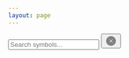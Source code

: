 ```yaml
---
layout: page
---
```


<div class="search-container">
    <input class="search" placeholder="Search symbols...">
    <button class="clear-btn" type="button">
        <svg xmlns="http://www.w3.org/2000/svg" width="24" height="24" viewBox="0 0 24 24">
            <circle cx="12" cy="12" r="10" fill="#808080"/>
            <g transform="translate(12, 12)">
                <path fill="#ffffff" stroke="#ffffff" d="M-3.3-3.3L3.3 3.3M3.3-3.3L-3.3 3.3"/>
            </g>
        </svg>
    </button>
</div>

<div class="symbols">
</div>

<script>
    const symbols = {
        "⌃": "Up Arrowhead (Control Key)",
        "⌥": "Option Key",
        "⇧": "Upwards White Arrow (Shift Key)",
        "⌘": "Place of Interest Sign (Command Key)",
        "←": "Leftwards Arrow",
        "→": "Rightwards Arrow",
        "↑": "Upwards Arrow",
        "↓": "Downwards Arrow",
        "⎋": "Broken Circle with Northwest Arrow (Escape Key)",
        "⇪": "Upwards White Arrow From Bar (Caps Lock)",
        "⏎": "Return Symbol",
        "⏏︎": "Eject Symbol",
        "⇥": "Righwards Arrow to Bar (Tab Right)",
        "⇤": "Leftwards Arrow to Bar (Tab Left)",
        "␣": "Open Box (Space Key)",
        "⌤": "Up Arrowhead Between Two Horizontal Bars (Enter Key)",
        "⌦": "Erase to the Right (Forward Delete)",
        "⌫": "Erase to the Left (Delete)",
        "↖︎": "North West Arrow (Home)",
        "↘︎": "South East Arrow (End)",
        "⇞": "Upwards Arrow with Double Stroke (Page Up)",
        "⇟": "Downwards Arrow with Double Stroke (Page Down)",
        "§": "Section Sign",
        "¶": "Pilcrow Sign (Paragraph)",
        "•": "Bullet",
        "ª": "Feminine Ordinal Indicator",
        "º": "Masculine Ordinal Indicator",
        "≥": "Greater-Than or Equal To",
        "≤": "Less-Than or Equal To",
        "≠": "Not Equal To",
        "≈": "Almost Equal To",
        "⨉": "N-ary Times Operator",
        "×": "Multiplication Sign",
        "÷": "Division Sign",
        "√": "Square Root",
        "−": "Minus Sign",
        "±": "Plus-Minus Sign",
        "∑": "N-ary Summation",
        "Δ": "Greek Capital Letter Delta",
        "π": "Greek Small Letter Pi",
        "ε": "Greek Small Letter Epsilon",
        "α": "Greek Small Letter Alpha",
        "β": "Greek Small Letter Beta",
        "θ": "Greek Small Letter Theta",
        "ɸ": "Greek Small Letter Phi",
        "σ": "Greek Small Letter Sigma",
        "∈": "Element Of",
        "∉": "Not Element Of",
        "∩": "Intersection",
        "∪": "Union",
        "∀": "For All",
        "∁": "Complement",
        "∂": "Partial Differential",
        "℮": "Estimated Symbol",
        "∃": "There Exists",
        "∄": "There Does Not Exist",
        "∅": "Empty Set",
        "⊂": "Subset Of",
        "⊃": "Superset Of",
        "⊄": "Not a Subset Of",
        "⊅": "Not a Superset Of",
        "⊆": "Subset Of or Equal To",
        "⊇": "Superset Of or Equal To",
        "⊈": "Not a Subset Of or Equal To",
        "⊉": "Not a Superset Of or Equal To",
        "⊊": "Subset Of With Not Equal To",
        "⊋": "Superset Of With Not Equal To",
        "∋": "Contains as Member",
        "∌": "Does Not Contain as Member",
        "∧": "Logical And",
        "∨": "Logical Or",
        "≪": "Much Less Than",
        "≫": "Much Greater Than",
        "∏": "N-ary Product",
        "∐": "N-ary Coproduct",
        "∕": "Division Slash",
        "∛": "Cube Root",
        "∟": "Right Angle",
        "∠": "Angle",
        "∡": "Measured Angle",
        "∥": "Parallel To",
        "∦": "Not Parallel To",
        "∴": "Therefore",
        "∵": "Because",
        "∶": "Ratio",
        "∷": "Proportion",
        "∿": "Sine Wave",
        "≃": "Approximately Equal To",
        "≅": "Congruent To",
        "∝": "Proportional To",
        "⌀": "Diameter Sign",
        "µ": "Micro Sign",
        "Ω": "Ohm Sign",
        "㏀": "Square K Ohm",
        "㏁": "Square M Ohm",
        "Σ": "Greek Capital Letter Sigma",
        "‐": "Hyphen",
        "–": "En Dash",
        "—": "Em Dash",
        "‰": "Per Mille Sign (Per Thousand)",
        "‱": "Per Ten Thousand Sign",
        "✄": "Cut Above",
        "✪": "Circled White Star",
        "〄": "Japanese Industrial Standard Symbol",
        "㉿": "Korean Standard Symbol",
        "⚡︎": "High Voltage Sign",
        "♻︎": "Recycling Symbol",
        "ƒ": "Function",
        "●": "Black Circle",
        "◼︎": "Black Medium Square",
        "♪": "Eighth Note",
        "♫": "Beamed Eighth Notes",
        "♯": "Music Sharp Sign",
        "♭": "Music Flat Sign",
        "♮": "Music Natural Sign",
        "♩": "Quarter Note",
        "♬": "Beamed Sixteenth Notes",
        "𝄞": "Musical Symbol G Clef (Treble Clef)",
        "𝄢": "Musical Symbol F Clef (Bass Clef)",
        "𝄡": "Musical Symbol C Clef",
        "𝄆": "Musical Symbol Left Repeat Sign",
        "𝄇": "Musical Symbol Right Repeat Sign",
        "▶︎": "Black Right-Pointing Triangle",
        "©": "Copyright",
        "®": "Registered Trademark",
        "™": "Trademark",
        "“": "Left Double Quotation Mark",
        "”": "Right Double Quotation Mark",
        "‘": "Left Single Quotation Mark",
        "’": "Right Single Quotation Mark",
        "⅛": "Fraction One Eighth",
        "¼": "Fraction One Quarter",
        "⅜": "Fraction Three Eighths",
        "½": "Fraction One Half",
        "⅝": "Fraction Five Eighths",
        "¾": "Fraction Three Quarter",
        "⅞": "Fraction Seven Eighths",
        "⁄": "Fraction Slash",
        "℀": "Account Of",
        "℁": "Addressed To The Subject",
        "℅": "Care Of",
        "℆": "Cada Una",
        "∞": "Infinity",
        "£": "Pound Sign (Currency)",
        "€": "Euro Sign (Currency)",
        "¥": "Yen Sign (Currency)",
        "₩": "Won Sign (Currency)",
        "¢": "Cent Sign (Currency)",
        "¤": "Currency Sign",
        "œ": "Lowercase Ligature OE",
        "Œ": "Uppercase Ligature OE",
        "æ": "Lowercase Ligature AE",
        "Æ": "Uppercase Ligature AE",
        "‹": "Single Left-Pointing Angle Quotation Mark",
        "›": "Single Right-Pointing Angle Quotation Mark",
        "°": "Degree Sign",
        "℃": "Degree Celcius",
        "℉": "Degree Fahrenheit",
        "·": "Middle Dot (interpunct, centered dot)",
        "‚": "Single Low-9 Quotation Mark",
        "„": "Double Low-9 Quotation Mark",
        "№": "Numero Sign",
        "": "Private Use Area-F8FF (Apple Logo)",
        "℞": "Prescription Take (Rx)",
        "✔": "Check Mark (Ballot Check)",
        "✗": "Ballot X",
        "☐": "Ballot Box",
        "☑︎": "Ballot Box With Check",
        "☒": "Ballot Box With X",
        "☞": "White Right Pointing Index",
        "ℹ︎": "Information Source",
        "☃︎": "Snowman",
        "♠︎": "Black Spade Suit",
        "♣︎": "Black Club Suit",
        "♥︎": "Black Heart Suit",
        "♦︎": "Black Diamond Suit",
        "♚": "Black Chess King",
        "♛": "Black Chess Queen",
        "♜": "Black Chess Rook",
        "♝": "Black Chess Bishop",
        "♞": "Black Chess Knight",
        "♟": "Black Chess Pawn",
        "♔": "White Chess King",
        "♕": "White Chess Queen",
        "♖": "White Chess Rook",
        "♗": "White Chess Bishop",
        "♘": "White Chess Knight",
        "♙": "White Chess Pawn",
        "✈︎": "Airplane",
        "⚓︎": "Anchor",
        "‼︎": "Double Exclamation Mark",
        "⁇": "Double Question Mark",
        "⁈": "Question Exclamation Mark",
        "⁉︎": "Exclamation Question Mark",
        "‽": "Interrobang",
        "⸘": "Inverted Interrobang",
        "¡": "Inverted Exclamation Mark",
        "¿": "Inverted Question Mark",
        "⁰": "Superscript Zero",
        "¹": "Superscript One",
        "²": "Superscript Two",
        "³": "Superscript Three",
        "⁴": "Superscript Four",
        "⁵": "Superscript Five",
        "⁶": "Superscript Six",
        "⁷": "Superscript Seven",
        "⁸": "Superscript Eight",
        "⁹": "Superscript Nine",
        "ⁱ": "Superscript Small Letter I",
        "ᵃ": "Superscript Small Letter A",
        "ᵇ": "Superscript Small Letter B",
        "ᶜ": "Superscript Small Letter C",
        "ᵈ": "Superscript Small Letter D",
        "ᵉ": "Superscript Small Letter E",
        "ᶠ": "Superscript Small Letter F",
        "ᵍ": "Superscript Small Letter G",
        "ʰ": "Superscript Small Letter H",
        "ⁱ": "Superscript Small Letter I",
        "ʲ": "Superscript Small Letter J",
        "ᵏ": "Superscript Small Letter K",
        "ˡ": "Superscript Small Letter L",
        "ᵐ": "Superscript Small Letter M",
        "ⁿ": "Superscript Small Letter N",
        "ᵒ": "Superscript Small Letter O",
        "ᵖ": "Superscript Small Letter P",
        "ʳ": "Superscript Small Letter R",
        "ˢ": "Superscript Small Letter S",
        "ᵗ": "Superscript Small Letter T",
        "ᵘ": "Superscript Small Letter U",
        "ᵛ": "Superscript Small Letter V",
        "ʷ": "Superscript Small Letter W",
        "ˣ": "Superscript Small Letter X",
        "ʸ": "Superscript Small Letter Y",
        "ᶻ": "Superscript Small Letter Z",
        "₀": "Subscript Zero",
        "₁": "Subscript One",
        "₂": "Subscript Two",
        "₃": "Subscript Three",
        "₄": "Subscript Four",
        "₅": "Subscript Five",
        "₆": "Subscript Six",
        "₇": "Subscript Seven",
        "₈": "Subscript Eight",
        "₉": "Subscript Nine",
        "₊": "Subscript Plus Sign",
        "₋": "Subscript Minus Sign",
        "₌": "Subscript Equals Sign",
        "₍": "Subscript Left Parenthesis",
        "₎": "Subscript Right Parenthesis",
        "ₐ": "Subscript Small Letter A",
        "ₑ": "Subscript Small Letter E",
        "ₒ": "Subscript Small Letter O",
        "ₓ": "Subscript Small Letter X",
        "ₔ": "Subscript Small Letter Schwa",
        "ₕ": "Subscript Small Letter H",
        "ₖ": "Subscript Small Letter K",
        "ₗ": "Subscript Small Letter L",
        "ₘ": "Subscript Small Letter M",
        "ₙ": "Subscript Small Letter N",
        "ₚ": "Subscript Small Letter P",
        "ₛ": "Subscript Small Letter S",
        "ₜ": "Subscript Small Letter T",
        "₊": "Subscript Plus Sign",
        "₋": "Subscript Minus Sign",
        "₌": "Subscript Equals Sign",
        "₍": "Subscript Left Parenthesis",
        "₎": "Subscript Right Parenthesis",
    };

    document.addEventListener("DOMContentLoaded", () => {
        const inputElement = document.querySelector('.search');
        const clearBtn = document.querySelector('.clear-btn');

        inputElement.addEventListener('input', () => {
            updateMatches();
            clearBtn.style.display = inputElement.value ? 'block' : 'none';
        });

        clearBtn.addEventListener('click', () => {
            inputElement.value = '';
            clearBtn.style.display = 'none';
            updateMatches();
        });

        updateMatches();
    });

    function fuzzyMatch(haystack, needle) {
        let haystackIndex = 0;
        let needleIndex = 0;
        let haystackIndexLastMatch = -1;
        let matchGaps = [];

        haystack = haystack.toLowerCase();
        needle = needle.toLowerCase();

        while (haystackIndex < haystack.length && needleIndex < needle.length) {
            if (haystack[haystackIndex] === needle[needleIndex]) {
                if (haystackIndexLastMatch >= 0) {
                    // `haystackIndex - haystackIndexLastMatch - 1` may overrepresent
                    // the gap between matches due to greedy matching, so we search
                    // backwards to find the actual gap. This correction may be overly
                    // charitable if the haystack has multiple instances of the same
                    // character, but it's well worth the improvement in identifying
                    // exact matches.
                    //
                    // For example, the needle "note" should match "beamed sixteenth
                    // notes" with no gaps, but without this correction there would
                    // be a gap of 4 ("th n").
                    let gap = haystackIndex - haystackIndexLastMatch - 1;
                    for (let i = haystackIndex - 1; i > haystackIndexLastMatch; i--) {
                        if (haystack[i] === needle[needleIndex - 1]) {
                            gap = haystackIndex - i - 1;
                            break;
                        }
                    }
                    if (gap > 0) {
                        matchGaps.push(gap);
                    }
                }
                needleIndex++;
                haystackIndexLastMatch = haystackIndex;
            }
            haystackIndex++;
        }

        if (needleIndex !== needle.length) {
            // No match: not all needle characters were found in sequence
            return 0;
        }

        return 1 / matchGaps.map(gap => Math.log(gap + 1)).reduce((a, b) => a + b, 0);
    }

    function updateMatches() {
        const inputElement = document.querySelector('.search');
        const parent = document.querySelector(".symbols");
        let filteredSymbols = inputElement.value == "" ? symbols :
            Object.fromEntries(Object.entries(symbols)
                .map(([symbol, description]) => [symbol, { description, score: fuzzyMatch(description, inputElement.value) }])
                .filter(([symbol, { score }]) => score !== 0)
                .sort((a, b) => b[1].score - a[1].score)
                .map(([symbol, { description }]) => [symbol, description]));

        parent.innerHTML = "";
        for (const [symbol, description] of Object.entries(filteredSymbols)) {
            const elem = document.createElement("div");
            elem.classList = "symbol";
            elem.textContent = symbol;
            elem.title = description;
            elem.addEventListener("click", () => {
                const symbol = elem.textContent;
                navigator.clipboard.writeText(symbol);

                elem.textContent = "Copied!";
                elem.classList = "symbol-clicked";

                setTimeout(() => {
                    elem.textContent = symbol;
                    elem.classList = "symbol";
                }, 1000);
            });
            parent.appendChild(elem);
        }
    }

</script>

